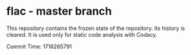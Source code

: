# flac - master branch

This repository contains the frozen state of the repository.
Its history is cleared. It is used only for static code
analysis with Codacy.

Commit Time: 1716265791